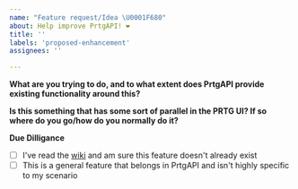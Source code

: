 ```yaml
---
name: "Feature request/Idea \U0001F680"
about: Help improve PrtgAPI! ❤️
title: ''
labels: 'proposed-enhancement'
assignees: ''

---
```


**What are you trying to do, and to what extent does PrtgAPI provide existing functionality around this?**



**Is this something that has some sort of parallel in the PRTG UI? If so where do you go/how do you normally do it?**



**Due Dilligance**

- [ ] I've read the [wiki](https://github.com/lordmilko/PrtgAPI/wiki) and am sure this feature doesn't already exist
- [ ] This is a general feature that belongs in PrtgAPI and isn't highly specific to my scenario
